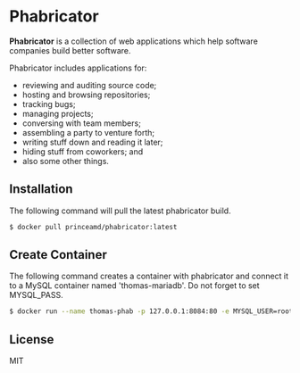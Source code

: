 # Phabricator 
**Phabricator** is a collection of web applications which help software companies build better software.

Phabricator includes applications for:
  - reviewing and auditing source code;
  - hosting and browsing repositories;
  - tracking bugs;
  - managing projects;
  - conversing with team members;
  - assembling a party to venture forth;
  - writing stuff down and reading it later;
  - hiding stuff from coworkers; and
  - also some other things.

## Installation
The following command will pull the latest phabricator build.
```sh
$ docker pull princeamd/phabricator:latest
```

## Create Container
The following command creates a container with phabricator and connect it to a MySQL container named 'thomas-mariadb'.
Do not forget to set MYSQL_PASS.
```sh
$ docker run --name thomas-phab -p 127.0.0.1:8084:80 -e MYSQL_USER=root -e MYSQL_PASS='' -e MYSQL_HOST=thomas-mariadb -l thomas-mariadb:database -d princeamd/phabricator:latest
```
License
----
MIT
